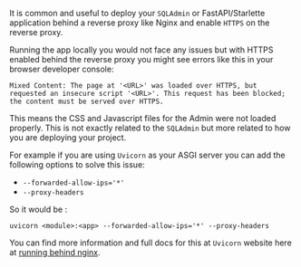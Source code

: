 It is common and useful to deploy your `SQLAdmin` or FastAPI/Starlette application
behind a reverse proxy like Nginx and enable `HTTPS` on the reverse proxy.

Running the app locally you would not face any issues but with HTTPS enabled
behind the reverse proxy you might see errors like this in your browser developer console:

```
Mixed Content: The page at '<URL>' was loaded over HTTPS, but requested an insecure script '<URL>'. This request has been blocked; the content must be served over HTTPS.
```

This means the CSS and Javascript files for the Admin were not loaded properly.
This is not exactly related to the `SQLAdmin` but more related to how
you are deploying your project.

For example if you are using `Uvicorn` as your ASGI server you can add the following options
to solve this issue:

- `--forwarded-allow-ips='*'`
- `--proxy-headers`

So it would be :

```shell
uvicorn <module>:<app> --forwarded-allow-ips='*' --proxy-headers
```

You can find more information and full docs for this at `Uvicorn` website
here at [ running behind nginx](https://www.uvicorn.org/deployment/#running-behind-nginx).
